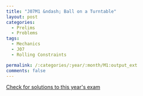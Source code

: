 ```yaml
---
title: "J07M1 &ndash; Ball on a Turntable"
layout: post
categories:
  - Prelims
  - Problems
tags:
  - Mechanics
  - J07
  - Rolling Constraints

permalink: /:categories/:year/:month/M1:output_ext
comments: false
---
```

<object data="2007J1M.pdf" type="application/pdf" width="100%" height="500"></object>
<div class="message"><a href='https://princetonprelim.com/prelim/18/'>Check for solutions to this year's exam</a></div>